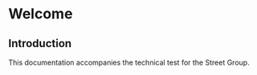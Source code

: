 # Welcome

## Introduction

This documentation accompanies the technical test for the Street Group.
